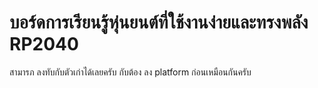 # บอร์ดการเรียนรู้หุ่นยนต์ที่ใช้งานง่ายและทรงพลัง RP2040
สามารภ ลงทับกับตัวเก่าได้เลยครับ กับต้อง ลง platform ก่อนเหมือนกันครับ
